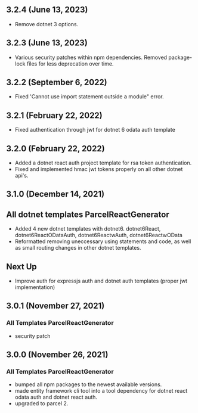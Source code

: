 ## 3.2.4 (June 13, 2023)
* Remove dotnet 3 options.

## 3.2.3 (June 13, 2023)
* Various security patches within npm dependencies. Removed package-lock files for less deprecation over time.

## 3.2.2 (September 6, 2022)

* Fixed 'Cannot use import statement outside a module" error.

## 3.2.1 (February 22, 2022)

* Fixed authentication through jwt for dotnet 6 odata auth template

## 3.2.0 (February 22, 2022)

* Added a dotnet react auth project template for rsa token authentication.
* Fixed and implemented hmac jwt tokens properly on all other dotnet api's.

## 3.1.0 (December 14, 2021)

## All dotnet templates ParcelReactGenerator

* Added 4 new dotnet templates with dotnet6. dotnet6React, dotnet6ReactODataAuth, dotnet6ReactwAuth, dotnet6ReactwOData
* Reformatted removing uneccessary using statements and code, as well as small routing changes in other dotnet templates.

## Next Up

* Improve auth for expressjs auth and dotnet auth templates (proper jwt implementation)

## 3.0.1 (November 27, 2021)

### All Templates ParcelReactGenerator

* security patch

## 3.0.0 (November 26, 2021)

### All Templates ParcelReactGenerator

* bumped all npm packages to the newest available versions.
* made entity framework cli tool into a tool dependency for dotnet react odata auth and dotnet react auth.
* upgraded to parcel 2.
